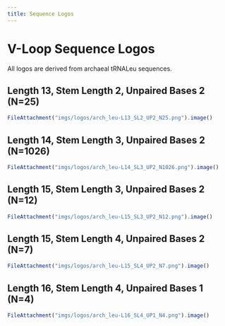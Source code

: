 ```yaml
---
title: Sequence Logos
---
```


# V-Loop Sequence Logos

All logos are derived from archaeal tRNALeu sequences.

## Length 13, Stem Length 2, Unpaired Bases 2 (N=25)

```js
FileAttachment("imgs/logos/arch_leu-L13_SL2_UP2_N25.png").image()
```

## Length 14, Stem Length 3, Unpaired Bases 2 (N=1026)

```js
FileAttachment("imgs/logos/arch_leu-L14_SL3_UP2_N1026.png").image()
```

## Length 15, Stem Length 3, Unpaired Bases 2 (N=12)

```js
FileAttachment("imgs/logos/arch_leu-L15_SL3_UP2_N12.png").image()
```

## Length 15, Stem Length 4, Unpaired Bases 2 (N=7)

```js
FileAttachment("imgs/logos/arch_leu-L15_SL4_UP2_N7.png").image()
```

## Length 16, Stem Length 4, Unpaired Bases 1 (N=4)

```js
FileAttachment("imgs/logos/arch_leu-L16_SL4_UP1_N4.png").image()
```
